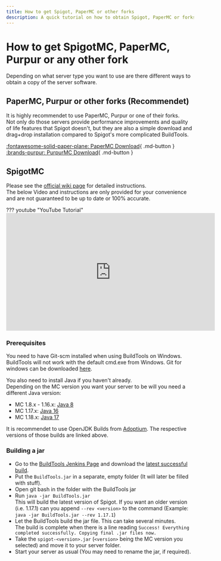 ```yaml
---
title: How to get Spigot, PaperMC or other forks
description: A quick tutorial on how to obtain Spigot, PaperMC or forks of those.
---
```


# How to get SpigotMC, PaperMC, Purpur or any other fork

Depending on what server type you want to use are there different ways to obtain a copy of the server software.

## PaperMC, Purpur or other forks (Recommendet)

It is highly recommendet to use PaperMC, Purpur or one of their forks.  
Not only do those servers provide performance improvements and quality of life features that Spigot doesn't, but they are also a simple download and drag+drop installation compared to Spigot's more complicated BuildTools.

[:fontawesome-solid-paper-plane: PaperMC Download][papermc]{ .md-button }
[:brands-purpur: PurpurMC Download][purpurmc]{ .md-button }

## SpigotMC

Please see the [official wiki page][spigot-wiki] for detailed instructions.  
The below Video and instructions are only provided for your convenience and are not guaranteed to be up to date or 100% accurate.

??? youtube "YouTube Tutorial"
    <iframe width="560" height="315" src="https://www.youtube.com/embed/VzZcgnWJSEg" title="YouTube video player" frameborder="0" allow="accelerometer; autoplay; clipboard-write; encrypted-media; gyroscope; picture-in-picture" allowfullscreen></iframe>

### Prerequisites
  
You need to have Git-scm installed when using BuildTools on Windows. BuildTools will not work with the default cmd.exe from Windows. Git for windows can be downloaded [here][git-scm].

You also need to install Java if you haven't already.  
Depending on the MC version you want your server to be will you need a different Java version:

- MC 1.8.x - 1.16.x: [Java 8][java-8]
- MC 1.17.x: [Java 16][java-16]
- MC 1.18.x: [Java 17][java-17]

It is recommendet to use OpenJDK Builds from [Adoptium][adoptium]. The respective versions of those builds are linked above.

### Building a jar

- Go to the [BuildTools Jenkins Page][buildtools-jenkins] and download the [latest successful build][buildtools-latest].
- Put the `BuildTools.jar` in a separate, empty folder (It will later be filled with stuff).
- Open git bash in the folder with the BuildTools jar
- Run `java -jar BuildTools.jar`  
  This will build the latest version of Spigot. If you want an older version (i.e. 1.17.1) can you append `--rev <version>` to the command (Example: `java -jar BuildTools.jar --rev 1.17.1`)
- Let the BuildTools build the jar file. This can take several minutes.  
  The build is complete when there is a line reading `Success! Everything completed successfully. Copying final .jar files now.`
- Take the `spigot-<version>.jar` (`<version>` being the MC version you selected) and move it to your server folder.
- Start your server as usual (You may need to rename the jar, if required).

[papermc]: https://papermc.io/downloads
[purpurmc]: https://purpurmc.org/downloads

[spigot-wiki]: https://www.spigotmc.org/wiki/buildtools/

[git-scm]: https://gitforwindows.org/

[java-8]: https://adoptium.net/?variant=openjdk8&jvmVariant=hotspot
[java-16]: https://adoptium.net/?variant=openjdk16&jvmVariant=hotspot
[java-17]: https://adoptium.net/?variant=openjdk17&jvmVariant=hotspot

[adoptium]: https://adoptium.net/

[buildtools-jenkins]: https://hub.spigotmc.org/jenkins/job/BuildTools/
[buildtools-latest]: https://hub.spigotmc.org/jenkins/job/BuildTools/lastSuccessfulBuild/
